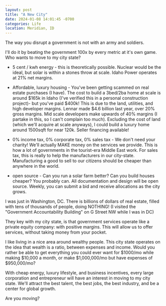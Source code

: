 ```yaml
---
layout: post
title: "A New City"
date: 2024-01-08 14:01:45 -0700
categories: Life
location: Meridian, ID
---
```


The way you disrupt a government is not with an army and soldiers.

I'll do it by beating the government 100x by every metric at it's own game. Who wants to move to my city state?

- 5 cent / kwh energy - this is theoretically possible. Nuclear would be the ideal, but solar is within a stones throw at scale. Idaho Power operates at 21% net margins.

- Affordable, luxury housing - You've been getting scammed on real estate purchases (I have). The cost to build a 3bed/2ba home at scale is around $165k in Idaho (I've verified this in a personal construction project)- but you've paid $400k! This is due to the land, utilities, and high developer margins. Lennar made $4.6 billion last year, over 20% gross margins. Mid scale developers make upwards of 40% margins (I partake in this, so I can't complain too much). Excluding the cost of land (which we'll acquire at scale anyways), I could build a luxury home around 1500sqft for near 120k. Seller financing available!

- 0% income tax, 0% corporate tax, 0% sales tax - We don't need your charity! We'll actually MAKE money on the services we provide. This is how a lot of governments in the tourist-era Middle East work. For sales tax, this is really to help the manufacturers in our city-state. Manufacturing a good to sell to our citizens should be cheaper than anywhere in the world.

- open source - Can you run a solar farm better? Can you build houses cheaper? You probably can. All documentation and design will be open source. Weekly, you can submit a bid and receive allocations as the city grows.

I was just in Washington, DC. There is billions of dollars of real estate, filled with tens of thousands of people, doing NOTHING! (I visited the "Government Accountability Building" on G Street NW while I was in DC)

They key with my city state, is that government services operate like a private equity company: with positive margins. This will allow us to offer services, without taking money from your pocket.

I like living in a nice area around wealthy people. This city state operates on the idea that wealth is a ratio, between expenses and income. Would you rather be able to get everything you could ever want for $1000/mo while making $10,000 a month, or make $1,000,000/mo but have expenses of $950,000/mo?

With cheap energy, luxury lifestyle, and business incentives, every large corporation and entrepreneur will have an interest in moving to my city state. We'll attract the best talent, the best jobs, the best industry, and be a center for global growth.

Are you moving?
